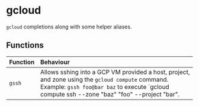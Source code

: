 # gcloud

`gcloud` completions along with some helper aliases.

## Functions

| Function | Behaviour                                                                                                                                                                                         |
| :------- | :------------------------------------------------------------------------------------------------------------------------------------------------------------------------------------------------ |
| `gssh`   | Allows sshing into a GCP VM provided a host, project, and zone using the `gcloud compute` command. Example: `gssh foo@bar baz` to execute `gcloud compute ssh --zone "baz" "foo" --project "bar". |

